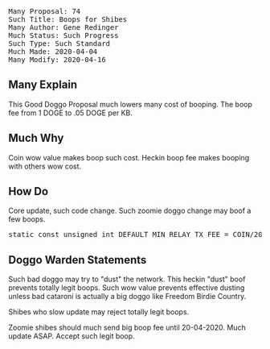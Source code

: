 <pre>
Many Proposal: 74
Such Title: Boops for Shibes
Many Author: Gene Redinger <gene.redinger@gmail.com>
Much Status: Such Progress
Such Type: Such Standard
Much Made: 2020-04-04
Many Modify: 2020-04-16
</pre>

Many Explain
--

This Good Doggo Proposal much lowers many cost of booping. The boop fee from 1 DOGE to .05 DOGE per KB.

Much Why
--

Coin wow value makes boop such cost. Heckin boop fee makes booping with others wow cost.

How Do
--

Core update, such code change. Such zoomie doggo change may boof a few boops.

<pre>
static const unsigned int DEFAULT_MIN_RELAY_TX_FEE = COIN/20;
</pre>


Doggo Warden Statements
--

Such bad doggo may try to "dust" the network. This heckin "dust" boof prevents totally legit boops. Such wow value prevents effective dusting unless bad cataroni is actually a big doggo like Freedom Birdie Country.

Shibes who slow update may reject totally legit boops.

Zoomie shibes should much send big boop fee until 20-04-2020.
Much update ASAP. Accept such legit boop.
